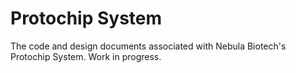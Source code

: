 # Protochip System

The code and design documents associated with Nebula Biotech's Protochip System. Work in progress.

